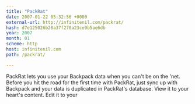 ```yaml
---
title: "PackRat"
date: 2007-01-22 05:32:56 +0000
external-url: http://infinitenil.com/packrat/
hash: d7e125026b28a37f270a23ce9b5ae6db
year: 2007
month: 01
scheme: http
host: infinitenil.com
path: /packrat/

---
```


PackRat lets you use your Backpack data when you can't be on the 'net. Before you hit the road for the first time with PackRat, just sync up with Backpack and your data is duplicated in PackRat's database. View it to your heart's content. Edit it to your
